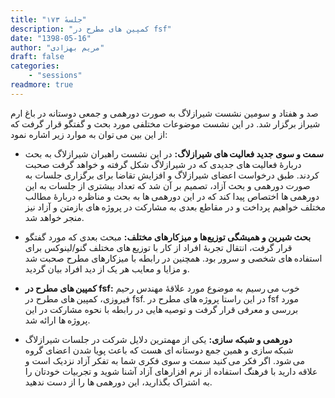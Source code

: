 ```yaml
---
title: "جلسهٔ ۱۷۳"
description: "کمپین های مطرح در fsf"
date: "1398-05-16"
author: "مریم بهزادی"
draft: false
categories:
    - "sessions"
readmore: true
---
```

صد و هفتاد و سومین نشست شیرازلاگ به صورت دورهمی و جمعی دوستانه در باغ ارم شیراز برگزار شد. در این نشست موضوعات مختلفی مورد بحث و گفتگو قرار گرفت که از این بین می توان به موارد زیر اشاره نمود:

* **سمت و سوی جدید فعالیت های شیرازلاگ:**
در این نشست راهبران شیرازلاگ به بحث دربارهٔ فعالیت های جدیدی که در شیرازلاگ شکل گرفته و خواهد گرفت صحبت کردند. طبق درخواست اعضای شیرازلاگ و افزایش تقاضا برای برگزاری جلسات به صورت دورهمی و بحث آزاد، تصمیم بر آن شد که تعداد بیشتری از جلسات به این دورهمی ها اختصاص پیدا کند که در این دورهمی ها به بحث و مناظره دربارهٔ مطالب مختلف خواهیم پرداخت و در مقاطع بعدی به مشارکت در پروژه های بازمتن و آزاد نیز منجر خواهد شد.

* **بحث شیرین و همیشگی توزیع‌ها و میزکارهای مختلف:**
مبحث بعدی که مورد گفتگو قرار گرفت، انتقال تجربهٔ افراد از کار با توزیع های مختلف گنو/لینوکس برای استفاده های شخصی و سرور بود. همچنین در رابطه با میزکارهای مطرح صحبت شد و مزایا و معایب هر یک از دید افراد بیان گردید.

* **کمپین های مطرح در fsf:**
خوب می رسیم به موضوع مورد علاقهٔ مهندس رحیم فیروزی، کمپین های مطرح در fsf. در این راستا پروژه های مطرح در fsf مورد بررسی و معرفی قرار گرفت و توصیه هایی در رابطه با نحوه مشارکت در این پروژه ها ارائه شد.

* **دورهمی و شبکه سازی:**
یکی از مهمترین دلایل شرکت در جلسات شیرازلاگ شبکه سازی و همین جمع دوستانه ای هست که باعث پویا شدن اعضای گروه می شود. اگر فکر می کنید سمت و سوی فکری شما به تفکر آزاد نزدیک است و علاقه دارید با فرهنگ استفاده از نرم افزارهای آزاد آشنا شوید و تجربیات خودتان را به اشتراک بگذارید، این دورهمی ها را از دست ندهید.
